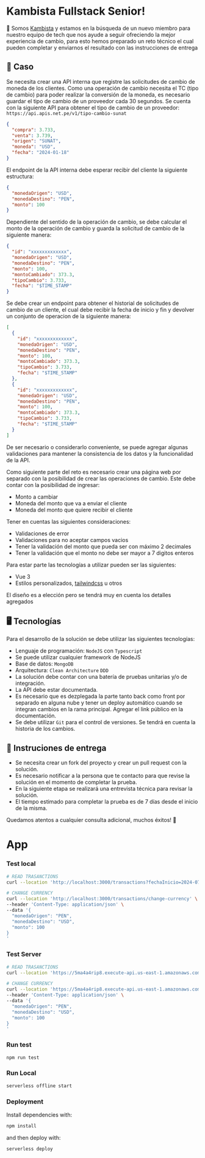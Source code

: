# Kambista Fullstack Senior!

👋 Somos [Kambista](https://kambista.com) y estamos en la búsqueda de un nuevo miembro
para nuestro equipo de tech que nos ayude a seguir ofreciendo la mejor experiencia de
cambio, para esto hemos preparado un reto técnico el cual pueden completar y enviarnos
el resultado con las instrucciones de entrega

## 📓 Caso
Se necesita crear una API interna que registre las solicitudes de cambio de moneda de los clientes.
Como una operación de cambio necesita el TC (tipo de cambio) para poder realizar la conversión de la moneda,
es necesario guardar el tipo de cambio de un proveedor cada 30 segundos.
Se cuenta con la siguiente API para obtener el tipo de cambio de un proveedor:
`https://api.apis.net.pe/v1/tipo-cambio-sunat`

```json
{
  "compra": 3.733,
  "venta": 3.739,
  "origen": "SUNAT",
  "moneda": "USD",
  "fecha": "2024-01-18"
}
```
El endpoint de la API interna debe esperar recibir del cliente la siguiente estructura:
```json
{
  "monedaOrigen": "USD",
  "monedaDestino": "PEN",
  "monto": 100
}
```
Dependiente del sentido de la operación de cambio, se debe calcular el monto de la operación de cambio y guarda
la solicitud de cambio de la siguiente manera:
```json
{
  "id": "xxxxxxxxxxxxx",
  "monedaOrigen": "USD",
  "monedaDestino": "PEN",
  "monto": 100,
  "montoCambiado": 373.3,
  "tipoCambio": 3.733,
  "fecha": "$TIME_STAMP"
}
```
Se debe crear un endpoint para obtener el historial de solicitudes de cambio de un cliente, el cual debe
recibir la fecha de inicio y fin y devolver un conjunto de operacion de la siguiente manera:
```json
[
  {
    "id": "xxxxxxxxxxxxx",
    "monedaOrigen": "USD",
    "monedaDestino": "PEN",
    "monto": 100,
    "montoCambiado": 373.3,
    "tipoCambio": 3.733,
    "fecha": "$TIME_STAMP"
  },
  {
    "id": "xxxxxxxxxxxxx",
    "monedaOrigen": "USD",
    "monedaDestino": "PEN",
    "monto": 100,
    "montoCambiado": 373.3,
    "tipoCambio": 3.733,
    "fecha": "$TIME_STAMP"
  }
]
```
De ser necesario o considerarlo conveniente, se puede agregar algunas validaciones para mantener la consistencia
de los datos y la funcionalidad de la API.

Como siguiente parte del reto es necesario crear una página web por separado con la posibilidad de crear las
operaciones de cambio. Este debe contar con la posibilidad de ingresar:

- Monto a cambiar
- Moneda del monto que va a enviar el cliente
- Moneda del monto que quiere recibir el cliente

Tener en cuentas las siguientes consideraciones:

- Validaciones de error
- Validaciones para no aceptar campos vacios
- Tener la validación del monto que pueda ser con máximo 2 decimales
- Tener la validación que el monto no debe ser mayor a 7 digitos enteros

Para estar parte las tecnologías a utilizar pueden ser las siguientes:

- Vue 3
- Estilos personalizados, [tailwindcss](https://tailwindcss.com/) u otros

El diseño es a elección pero se tendrá muy en cuenta los detalles agregados

## 🖥️ Tecnologías

Para el desarrollo de la solución se debe utilizar las siguientes tecnologías:
- Lenguaje de programación: `NodeJS` con `Typescript`
- Se puede utilizar cualquier framework de NodeJS
- Base de datos: `MongoDB`
- Arquitectura: `Clean Architecture` `DDD`
- La solución debe contar con una batería de pruebas unitarias y/o de integración.
- La API debe estar documentada.
- Es necesario que es dezplegada la parte tanto back como front por separado en alguna nube y tener un deploy automático cuando se integran cambios en la rama principal. Agregar el link público en la documentación.
- Se debe utilizar `Git` para el control de versiones. Se tendrá en cuenta la historia de los cambios.

## 📍 Instruciones de entrega

- Se necesita crear un fork del proyecto y crear un pull request con la solución.
- Es necesario notificar a la persona que te contacto para que revise la solución en el momento de completar la prueba.
- En la siguiente etapa se realizará una entrevista técnica para revisar la solución.
- El tiempo estimado para completar la prueba es de 7 días desde el inicio de la misma.

Quedamos atentos a cualquier consulta adicional, muchos éxitos! 🚀

# App

### Test local
```sh
# READ TRASANCTIONS
curl --location 'http://localhost:3000/transactions?fechaInicio=2024-07-01&fechaFinal=2024-07-30'

# CHANGE CURRENCY
curl --location 'http://localhost:3000/transactions/change-currency' \
--header 'Content-Type: application/json' \
--data '{
  "monedaOrigen": "PEN",
  "monedaDestino": "USD",
  "monto": 100
}
'
```

### Test Server
```sh
# READ TRASANCTIONS
curl --location 'https://5ma4a4rip8.execute-api.us-east-1.amazonaws.com/transactions?fechaInicio=2024-07-01&fechaFinal=2024-07-30'

# CHANGE CURRENCY
curl --location 'https://5ma4a4rip8.execute-api.us-east-1.amazonaws.com/transactions/change-currency' \
--header 'Content-Type: application/json' \
--data '{
  "monedaOrigen": "PEN",
  "monedaDestino": "USD",
  "monto": 100
}
'
```

### Run test

```sh
npm run test
```

### Run Local

```sh
serverless offline start
```

### Deployment

Install dependencies with:

```sh
npm install
```

and then deploy with:

```sh
serverless deploy
```
